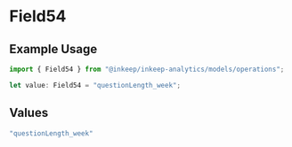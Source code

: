 # Field54

## Example Usage

```typescript
import { Field54 } from "@inkeep/inkeep-analytics/models/operations";

let value: Field54 = "questionLength_week";
```

## Values

```typescript
"questionLength_week"
```